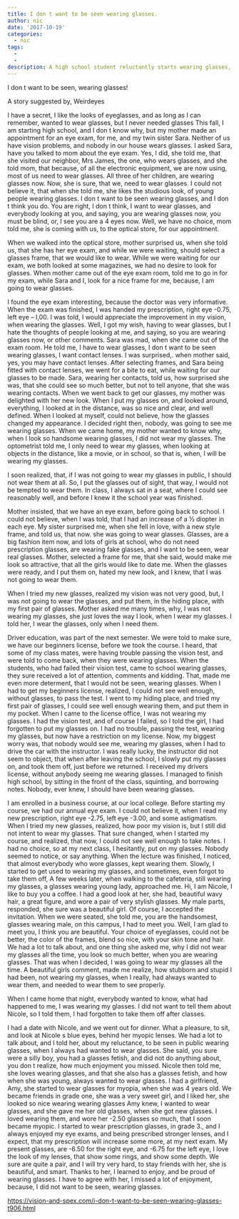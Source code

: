```yaml
---
title: I don t want to be seen wearing glasses.
author: nic
date: '2017-10-19'
categories:
  - nic
tags:
  - 
  - 
description: A high school student reluctantly starts wearing glasses, but soon realizes the impact they have on their vision and appearance.
---
```

I don t want to be seen, wearing glasses! 


A story suggested by, Weirdeyes


I have a secret, I like the looks of eyeglasses, and as long as I can remember, wanted to wear glasses, but I never needed glasses
This fall, I am starting high school, and I don t know why, but my mother made an appointment
for an eye exam, for me, and my twin sister Sara.
Neither of us have vision problems, and nobody in our house wears glasses.
I asked Sara, have you talked to mom about the eye exam.
Yes, I did, she told me, that she visited our neighbor, Mrs James, the one, who wears glasses, and she told mom, that because, of all the electronic equipment, we are now using, most of us need to wear glasses.
All three of her children, are wearing glasses now.
Now, she is sure, that we, need to wear glasses.
I could not believe it, that when she told me, she likes the studious look, of young people wearing glasses.
I don t want to be seen wearing glasses, and I don t think you do.
You are right, I don t think, I want to wear glasses, and everybody looking at you, and saying, 
you are wearing glasses now, you must be blind, or, I see you are a 4 eyes now.
Well, we have no choice, mom told me, she is coming with us, to the optical store, for our appointment.


When we walked into the optical store, mother surprised us, when she told us, that she has her eye exam, and while we were waiting, should select a glasses frame, that we would like to wear.
While we were waiting for our exam, we both looked at some magazines, we had no desire to look for glasses.
When mother came out of the eye exam room, told me to go in for my exam, while Sara and I, look for a nice frame for me, because, I am going to wear glasses.


I found the eye exam interesting, because the doctor was very informative.
When the exam was finished, I was handed my prescription, right eye -0.75, left eye – I,00.
I was told, I would appreciate the improvement in my vision, when wearing the glasses.
Well, I got my wish, having to wear glasses, but I hate the thoughts of people looking at me, and saying, so you are wearing glasses now, or other comments.
Sara was mad, when she came out of the exam room.
He told me, I have to wear glasses, I don t want to be seen wearing glasses, I want contact lenses.
I was surprised,. when mother said, yes, you may have contact lenses.
After selecting frames, and Sara being fitted with contact lenses, we went for a bite to eat, while waiting for our glasses to be made.
Sara, wearing her contacts, told us, how surprised she was, that she could see so much better, but not to tell anyone, that she was wearing contacts. 
When we went back to get our glasses, my mother was delighted with her new look.
When I put my glasses on, and looked around, everything, I looked at in the distance, was so nice and clear, and well defined.
When I looked at myself, could not believe, how the glasses changed my appearance.
I decided right then, nobody, was going to see me wearing glasses.
When we came home, my mother wanted to know why, when I look so handsome wearing glasses, I did not wear my glasses.
The optometrist told me, I only need to wear my glasses, when looking at objects in the distance, like a movie, or in school, so that is, when, I will be wearing my glasses.


I soon realized, that, if I was not going to wear my glasses in public, I should not wear them at all.
So, I put the glasses out of sight, that way, I would not be tempted to wear them.
In class, I always sat in a seat, where I could see reasonably well, and before I knew it 
the school year was finished.


Mother insisted, that we have an eye exam, before going back to school.
I could not believe, when I was told, that I had an increase of a ½ diopter in each eye.
My sister surprised me, when she fell in love, with a new style frame, and told us, that now. she was going to wear glasses.
Glasses, are a big fashion item now, and lots of girls at school, who do not need prescription glasses, are wearing fake glasses, and I want to be seen, wear real glasses.
Mother, selected a frame for me, that she said, would make me look so attractive, that all the girls would like to date me.
When the glasses were ready, and I put them on, hated my new look, and I knew, that I was not going to wear them.


When I tried my new glasses, realized my vision was not very good, but, I was not going to wear the glasses, and put them, in the hiding place, with my first pair of glasses.
Mother asked me many times, why, I was not wearing my glasses, she just loves the way I look, when I wear my glasses.
I told her, I wear the glasses, only when I need them.


Driver education, was part of the next semester.
We were told to make sure, we have our beginners license, before we took the course.
I heard, that some of my class mates, were having trouble passing the vision test, and were told to come back, when they were wearing glasses.
When the students, who had failed their vision test, came to school wearing glasses, they sure received a lot of attention, comments and kidding. 
That, made me even more determent, that I would not be seen, wearing glasses. 
When I had to get my beginners license, realized, I could not see well enough, without glasses, to pass the test.
I went to my hiding place, and tried my first pair of glasses, I could see well enough wearing them, and put them in my pocket.
When I came to the license office, I was not wearing my glasses.
I had the vision test, and of course I failed, so I told the girl, I had forgotten to put my glasses on.
I had no trouble, passing the test, wearing my glasses, but now have a restriction on my license.
Now, my biggest worry was, that nobody would see me, wearing my glasses, when I had to drive the car with the instructor.
I was really lucky, the instructor did not seem to object, that when after leaving the school, I slowly put my glasses on, and took them off, just before we returned.
I received my drivers license, without anybody seeing me wearing glasses.
I managed to finish high school, by sitting in the front of the class, squinting, and borrowing notes.
Nobody, ever knew, I should have been wearing glasses.




I am enrolled in a business course, at our local college.
Before starting my course, we had our annual eye exam.
I could not believe it, when I read my new prescription, right eye -2.75, left eye -3.00, and some astigmatism.
When I tried my new glasses, realized, how poor my vision is, but I still did not intent to wear my glasses.
That sure changed, when I started my course, and realized, that now, I could not see well enough to take notes.
I had no choice, so at my next class, I hesitantly, put on my glasses.
Nobody seemed to notice, or say anything.
When the lecture was finished, I noticed, that almost everybody who wore glasses, kept wearing them.
Slowly, I started to get used to wearing my glasses, and sometimes, even forgot to take them off,
A few weeks later, when walking to the cafeteria, still wearing my glasses, a glasses wearing young lady, approached me.
Hi, I am Nicole, I like to buy you a coffee.
I had a good look at her, she had, beautiful wavy hair, a great figure, and wore a pair of very stylish glasses. 
My male parts, responded, she sure was a beautiful girl.
Of course, I accepted the invitation.
When we were seated, she told me, you are the handsomest, glasses wearing male, on this campus, I had to meet you.
Well, I am glad to meet you, I think you are beautiful. 
Your choice of eyeglasses, could not be better, the color of the frames, blend so nice, with your skin tone and hair.
We had a lot to talk about, and one thing she asked me, why I did not wear my glasses all the time, you look so much better, when you are wearing glasses.
That was when I decided, I was going to wear my glasses all the time.
A beautiful girls comment, made me realize, how stubborn and stupid I had been, not wearing my glasses, when I really, had always wanted to wear them, and needed to wear them to see properly.


When I came home that night, everybody wanted to know, what had happened to me, I was wearing my glasses. 
I did not want to tell them about Nicole, so I told them, I had forgotten to take them off after classes.


I had a date with Nicole, and we went out for dinner.
What a pleasure, to sit, and look at Nicole s blue eyes, behind her myopic lenses. 
We had a lot to talk about, and I told her, about my reluctance, to be seen in public wearing glasses, when I always had wanted to wear glasses.
She said, you sure were a silly boy, you had a glasses fetish, and did not do anything about, you don t realize, how much enjoyment you missed.
Nicole then told me, she loves wearing glasses, and that she also has a glasses fetish, and how when she was young, always wanted to wear glasses.
I had a girlfriend, Amy, she started to wear glasses for myopia, when she was 4 years old. 
We became friends in grade one, she was a very sweet girl, and I liked her, she looked so nice wearing wearing glasses 
Amy knew, I wanted to wear glasses, and she gave me her old glasses, when she got new glasses.
I loved wearing them, and wore her -2.50 glasses so much, that I soon became myopic. 
I started to wear prescription glasses, in grade 3., and I always enjoyed my eye exams, and being prescribed stronger lenses, and I expect, that my prescription will increase some more, at my next exam. 
My present glasses, are -6.50 for the right eye, and -6.75 for the left eye, I love the look of my lenses, that show some rings, and show some depth.
We sure are quite a pair, and I will try very hard, to stay friends with her, she is beautiful, and smart.
Thanks to her, I learned to enjoy, and be proud of wearing glasses.
I have to agree with her, I missed a lot of enjoyment, because, I did not want to be seen, wearing glasses.

https://vision-and-spex.com/i-don-t-want-to-be-seen-wearing-glasses-t906.html
